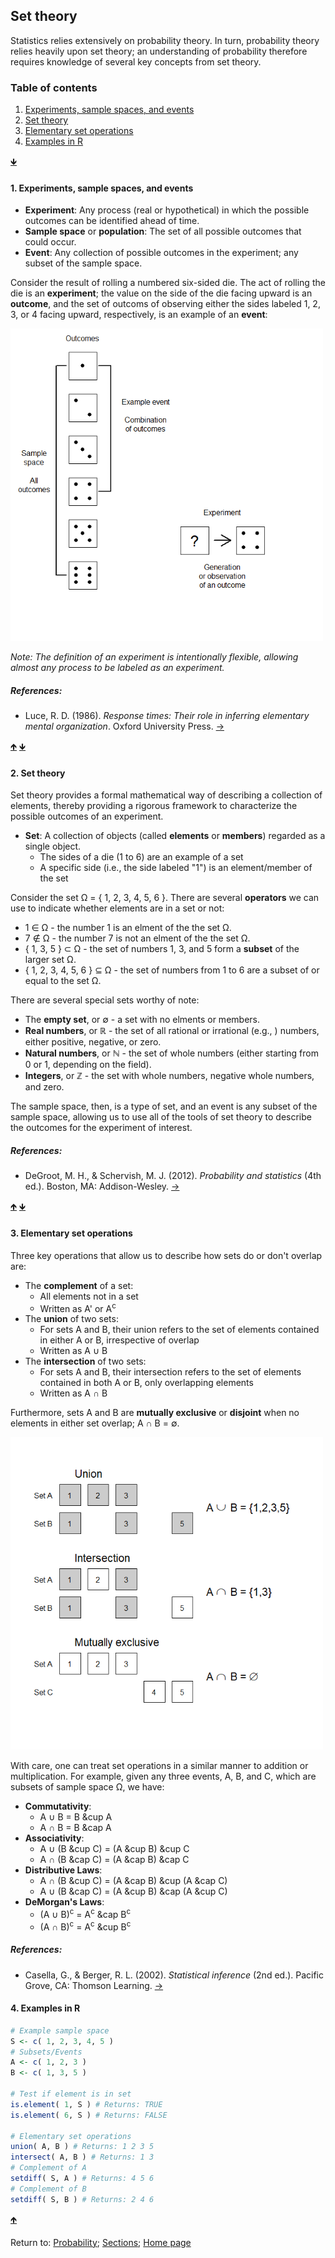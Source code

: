 ## Set theory

Statistics relies extensively on probability theory. In turn, probability theory relies heavily upon set theory; an understanding of probability therefore requires knowledge of several key concepts from set theory.

<a name="TOC"></a>
### Table of contents
1. <a href="#S01">Experiments, sample spaces, and events</a>
2. <a href="#S02">Set theory</a>
3. <a href="#S03">Elementary set operations</a>
4. <a href="#S04">Examples in R</a>

<a href="#END">&#129147;</a>

<a name="S01"></a>
#### 1. Experiments, sample spaces, and events

* **Experiment**: Any process (real or hypothetical) in which the possible outcomes can be identified ahead of time.
* **Sample space** or **population**: The set of all possible outcomes that could occur.
* **Event**: Any collection of possible outcomes in the experiment; any subset of the sample space.

Consider the result of rolling a numbered six-sided die. The act of rolling the die is an **experiment**; the value on the side of the die facing upward is an **outcome**, and the set of outcoms of observing either the sides labeled 1, 2, 3, or 4 facing upward, respectively, is an example of an **event**:

<img src="C01_P001_I001.png" alt="Figure 1.1" width="500" height="500"/>

*Note: The definition of an experiment is intentionally flexible, allowing almost any process to be labeled as an experiment.*

##### References:

* Luce, R. D. (1986). *Response times: Their role in inferring elementary mental organization*. Oxford University Press. [&rarr;](https://oxford.universitypressscholarship.com/view/10.1093/acprof:oso/9780195070019.001.0001/acprof-9780195070019)

<a href="#TOC">&#129145;</a> <a href="#END">&#129147;</a>

<a name="S02"></a>
#### 2. Set theory

Set theory provides a formal mathematical way of describing a collection of elements, thereby providing a rigorous framework to characterize the possible outcomes of an experiment.

* **Set**: A collection of objects (called **elements** or **members**) regarded as a single object.
     * The sides of a die (1 to 6) are an example of a set
     * A specific side (i.e., the side labeled "1") is an element/member of the set

Consider the set &Omega; = \{ 1, 2, 3, 4, 5, 6 \}. There are several **operators** we can use to indicate whether elements are in a set or not:
* 1 &isin; &Omega; - the number 1 is an elment of the the set &Omega;.
* 7 &notin; &Omega; - the number 7 is not an elment of the the set &Omega;.
* \{ 1, 3, 5 \} &sub; &Omega; - the set of numbers 1, 3, and 5 form a **subset** of the larger set &Omega;.
* \{ 1, 2, 3, 4, 5, 6 \} &#8838; &Omega; - the set of numbers from 1 to 6 are a subset of or equal to the set &Omega;.

There are several special sets worthy of note:
* The **empty set**, or &empty; - a set with no elments or members.
* **Real numbers**, or &#8477; - the set of all rational or irrational (e.g., ) numbers, either positive, negative, or zero.
* **Natural numbers**, or &#8469; - the set of whole numbers (either starting from 0 or 1, depending on the field).
* **Integers**, or &#8484; - the set with whole numbers, negative whole numbers, and zero.

The sample space, then, is a type of set, and an event is any subset of the sample space, allowing us to use all of the tools of set theory to describe the outcomes for the experiment of interest.

##### References:

* DeGroot, M. H., & Schervish, M. J. (2012). *Probability and statistics* (4th ed.). Boston, MA: Addison-Wesley. [&rarr;](https://www.pearson.com/us/higher-education/product/De-Groot-Probability-and-Statistics-4th-Edition/9780321500465.html)

<a href="#TOC">&#129145;</a> <a href="#END">&#129147;</a>

<a name="S03"></a>
#### 3. Elementary set operations

Three key operations that allow us to describe how sets do or don't overlap are:
* The **complement** of a set:
     * All elements not in a set
     * Written as A' or A<sup>c</sup>
* The **union** of two sets:
     * For sets A and B, their union refers to the set of elements contained in either A or B, irrespective of overlap
     * Written as A &cup; B
* The **intersection** of two sets:
     * For sets A and B, their intersection refers to the set of elements contained in both A or B, only overlapping elements
     * Written as A &cap; B

Furthermore, sets A and B are **mutually exclusive** or **disjoint** when no elements in either set overlap; A &cap; B = &empty;.

<img src="C01_P001_I002.png" alt="Figure 1.2" width="500" height="500"/>

With care, one can treat set operations in a similar manner to addition or multiplication. For example, given any three events, A, B, and C, which are subsets of sample space &Omega;, we have:
* **Commutativity**:
     * A &cup; B = B &cup A
     * A &cap; B = B &cap A
* **Associativity**:
     * A &cup; (B &cup C) = (A &cup B) &cup C
     * A &cap; (B &cap C) = (A &cap B) &cap C
* **Distributive Laws**:
     * A &cap; (B &cup C) = (A &cap B) &cup (A &cap C)
     * A &cup; (B &cap C) = (A &cup B) &cap (A &cup C)
* **DeMorgan's Laws**:
     * (A &cup; B)<sup>c</sup> = A<sup>c</sup> &cap B<sup>c</sup>
     * (A &cap; B)<sup>c</sup> = A<sup>c</sup> &cup B<sup>c</sup>

##### References:

* Casella, G., & Berger, R. L. (2002). *Statistical inference* (2nd ed.). Pacific Grove, CA: Thomson Learning. [&rarr;](https://www.books-by-isbn.com/0-534/0534243126-Statistical-Inference-George-Casella-Roger-L.-Berger-0-534-24312-6.html)

<a name="S04"></a>
#### 4. Examples in R

```R
# Example sample space
S <- c( 1, 2, 3, 4, 5 )
# Subsets/Events
A <- c( 1, 2, 3 )
B <- c( 1, 3, 5 )

# Test if element is in set
is.element( 1, S ) # Returns: TRUE
is.element( 6, S ) # Returns: FALSE

# Elementary set operations
union( A, B ) # Returns: 1 2 3 5
intersect( A, B ) # Returns: 1 3
# Complement of A
setdiff( S, A ) # Returns: 4 5 6
# Complement of B
setdiff( S, B ) # Returns: 2 4 6
```

<a href="#TOC">&#129145;</a>

<a name="END"></a>
Return to:
[Probability](C01_P000_Probability.md);
[Sections](C00_P002_Chapters.md);
[Home page](https://rettopnivek.github.io/Tutorials_for_statistics/)
